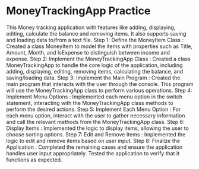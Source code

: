 # MoneyTrackingApp Practice
This Money tracking application with features like adding, displaying, editing, calculate the balance and removing items. It also supports saving and loading data to/from a text file.
Step 1: Define the MoneyItem Class : Created a class MoneyItem to model the items with properties such as Title, Amount, Month, and IsExpense to distinguish between income and expense.
Step 2: Implement the MoneyTrackingApp Class : Created a class MoneyTrackingApp to handle the core logic of the application, including adding, displaying, editing, removing items, calculating the balance, and saving/loading data.
Step 3: Implement the Main Program : Created the main program that interacts with the user through the console. This program will use the MoneyTrackingApp class to perform various operations.
Step 4: Implement Menu Options : Implemented each menu option in the switch statement, interacting with the MoneyTrackingApp class methods to perform the desired actions.
Step 5: Implement Each Menu Option : For each menu option, interact with the user to gather necessary information and call the relevant methods from the MoneyTrackingApp class.
Step 6: Display Items : Implemented the logic to display items, allowing the user to choose sorting options.
Step 7: Edit and Remove Items : Implemented the logic to edit and remove items based on user input.
Step 8: Finalize the Application : Completed the remaining cases and ensure the application handles user input appropriately. Tested the application to verify that it functions as expected.

